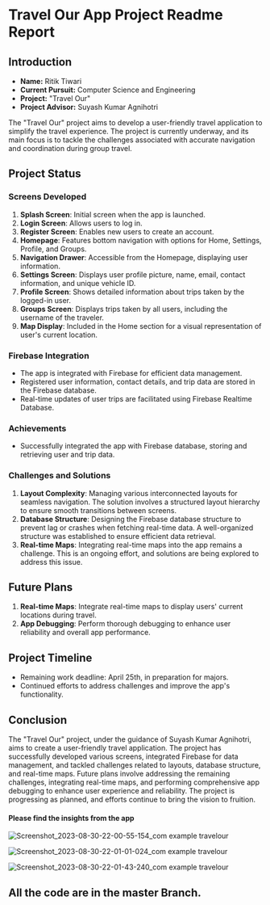 # Travel Our App Project Readme Report

## Introduction

- **Name:** Ritik Tiwari
- **Current Pursuit:** Computer Science and Engineering
- **Project:** "Travel Our"
- **Project Advisor:** Suyash Kumar Agnihotri

The "Travel Our" project aims to develop a user-friendly travel application to simplify the travel experience. The project is currently underway, and its main focus is to tackle the challenges associated with accurate navigation and coordination during group travel.

## Project Status

### Screens Developed

1. **Splash Screen**: Initial screen when the app is launched.
2. **Login Screen**: Allows users to log in.
3. **Register Screen**: Enables new users to create an account.
4. **Homepage**: Features bottom navigation with options for Home, Settings, Profile, and Groups.
5. **Navigation Drawer**: Accessible from the Homepage, displaying user information.
6. **Settings Screen**: Displays user profile picture, name, email, contact information, and unique vehicle ID.
7. **Profile Screen**: Shows detailed information about trips taken by the logged-in user.
8. **Groups Screen**: Displays trips taken by all users, including the username of the traveler.
9. **Map Display**: Included in the Home section for a visual representation of user's current location.

### Firebase Integration

- The app is integrated with Firebase for efficient data management.
- Registered user information, contact details, and trip data are stored in the Firebase database.
- Real-time updates of user trips are facilitated using Firebase Realtime Database.

### Achievements

- Successfully integrated the app with Firebase database, storing and retrieving user and trip data.

### Challenges and Solutions

1. **Layout Complexity**: Managing various interconnected layouts for seamless navigation. The solution involves a structured layout hierarchy to ensure smooth transitions between screens.
2. **Database Structure**: Designing the Firebase database structure to prevent lag or crashes when fetching real-time data. A well-organized structure was established to ensure efficient data retrieval.
3. **Real-time Maps**: Integrating real-time maps into the app remains a challenge. This is an ongoing effort, and solutions are being explored to address this issue.

## Future Plans

1. **Real-time Maps**: Integrate real-time maps to display users' current locations during travel.
2. **App Debugging**: Perform thorough debugging to enhance user reliability and overall app performance.

## Project Timeline

- Remaining work deadline: April 25th, in preparation for majors.
- Continued efforts to address challenges and improve the app's functionality.

## Conclusion

The "Travel Our" project, under the guidance of Suyash Kumar Agnihotri, aims to create a user-friendly travel application. The project has successfully developed various screens, integrated Firebase for data management, and tackled challenges related to layouts, database structure, and real-time maps. Future plans involve addressing the remaining challenges, integrating real-time maps, and performing comprehensive app debugging to enhance user experience and reliability. The project is progressing as planned, and efforts continue to bring the vision to fruition.

#### Please find the insights from the app
![Screenshot_2023-08-30-22-00-55-154_com example travelour](https://github.com/testgithubtiwari/MyTravelOur/assets/111584498/7fbf47a8-09fc-4302-ac00-104ebea8bc3e)

![Screenshot_2023-08-30-22-01-01-024_com example travelour](https://github.com/testgithubtiwari/MyTravelOur/assets/111584498/dc0b0e8a-afe7-4425-bc28-b4bf6ba76934)

![Screenshot_2023-08-30-22-01-43-240_com example travelour](https://github.com/testgithubtiwari/MyTravelOur/assets/111584498/5c75a02f-86bb-4ffa-b099-9043253b6df1)

## All the code are in the master Branch.
